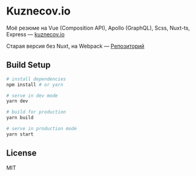 # Kuznecov.io

Моё резюме на Vue (Composition API), Apollo (GraphQL), Scss, Nuxt-ts, Express — [kuznecov.io](https://kuznecov.io/)

Старая версия без Nuxt, на Webpack — [Репозиторий](https://github.com/kuznecov-dev/kuznecov.io)


## Build Setup 

``` bash
# install dependencies
npm install # or yarn

# serve in dev mode
yarn dev

# build for production
yarn build

# serve in production mode
yarn start
```

## License

MIT
